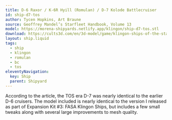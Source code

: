 ```yaml
---
title: D-6 Raxor / K-6R Hyill (Romulan) / D-7 Kolode Battlecruiser
id: ship-d7-tos
author: Tycen Hopkins, Art Braune
source: Geoffrey Mandel’s Starfleet Handbook, Volume 13
model: https://morena-shipyards.netlify.app/klingon/ship-d7-tos.stl
download: https://cults3d.com/en/3d-model/game/klingon-ships-of-the-starfleet-handbook-part-1-star-trek-starship-parts-kit-expansion-27
layout: ship.liquid
tags: 
  - ship
  - klingon
  - romulan
  - bc
  - tos
eleventyNavigation:
  key: Ship
  parent: Shipyard
---
```

According to the article, the TOS era D-7 was nearly identical to the earlier D-6 cruisers. The model included is nearly identical to the version I released as part of Expansion Kit #3: FASA Klingon Ships, but includes a few small tweaks along with several large improvements to mesh quality.